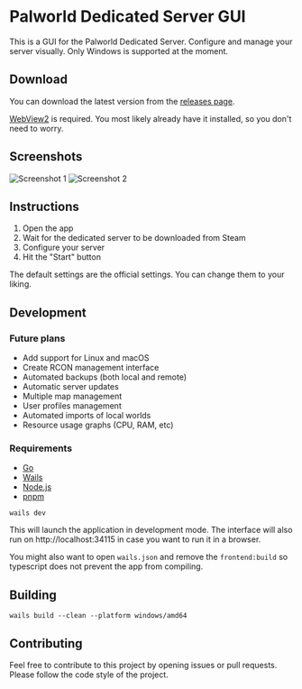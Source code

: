 # Palworld Dedicated Server GUI

This is a GUI for the Palworld Dedicated Server. Configure and manage your server visually. Only Windows is supported at the moment.

## Download

You can download the latest version from the [releases page](https://github.com/diogomartino/palworld-ds-gui/releases).

[WebView2](https://developer.microsoft.com/en-us/microsoft-edge/webview2/) is required. You most likely already have it installed, so you don't need to worry.

## Screenshots

![Screenshot 1](https://i.imgur.com/hDWhGFq.png)
![Screenshot 2](https://i.imgur.com/cKq0HO0.png)

## Instructions

1. Open the app
2. Wait for the dedicated server to be downloaded from Steam
3. Configure your server
4. Hit the "Start" button

The default settings are the official settings. You can change them to your liking.

## Development

### Future plans

- Add support for Linux and macOS
- Create RCON management interface
- Automated backups (both local and remote)
- Automatic server updates
- Multiple map management
- User profiles management
- Automated imports of local worlds
- Resource usage graphs (CPU, RAM, etc)

### Requirements

- [Go](https://go.dev/)
- [Wails](https://wails.io/)
- [Node.js](https://nodejs.org/)
- [pnpm](https://pnpm.io/)

```
wails dev
```

This will launch the application in development mode. The interface will also run on http://localhost:34115 in case you want to run it in a browser.

You might also want to open `wails.json` and remove the `frontend:build` so typescript does not prevent the app from compiling.

## Building

```
wails build --clean --platform windows/amd64
```

## Contributing

Feel free to contribute to this project by opening issues or pull requests. Please follow the code style of the project.
